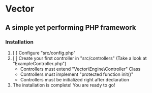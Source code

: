# Vector
## A simple yet performing PHP framework

### Installation
1. [ ] Configure "src/config.php"
2. [ ] Create your first controller in "src/controllers" (Take a look at "ExampleController.php")
   - Controllers must extend "Vector\Engine\Controller" Class
   - Controllers must implement "protected function init()"
   - Controllers must be initialized right after declaration
3. The installation is complete! You are ready to go!